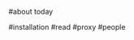 <!--
 * @Author: LingHuang 369075945@qq.com
 * @Date: 2022-08-28 22:28:51
 * @LastEditors: LingHuang 369075945@qq.com
 * @LastEditTime: 2022-08-29 00:56:45
 * @FilePath: /foo-vscode/README.md
 * @Description: 
 * 
 * Copyright (c) 2022 by LingHuang 369075945@qq.com, All Rights Reserved. 
-->
#about
today

#installation
#read
#proxy
#people